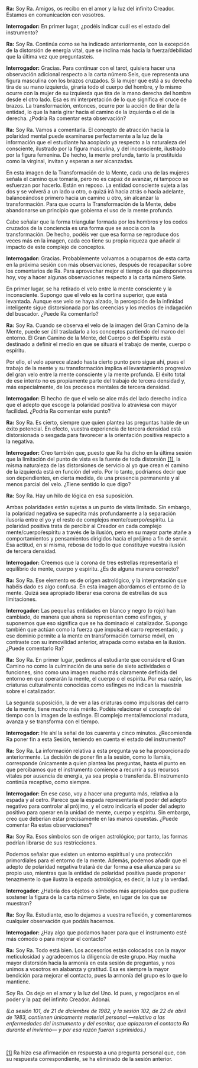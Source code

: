 <p><strong>Ra:</strong> Soy Ra. Amigos, os recibo en el amor y la luz del infinito Creador. Estamos en comunicación con vosotros.</p>
<p><strong>Interrogador:</strong> En primer lugar, ¿podéis indicar cuál es el estado del instrumento?</p>
<p><strong>Ra:</strong> Soy Ra. Continúa como se ha indicado anteriormente, con la excepción de la distorsión de energía vital, que se inclina más hacia la fuerza/debilidad que la última vez que preguntasteis.</p>
<p><strong>Interrogador:</strong> Gracias. Para continuar con el tarot, quisiera hacer una observación adicional respecto a la carta número Seis, que representa una figura masculina con los brazos cruzados. Si la mujer que está a su derecha tira de su mano izquierda, giraría todo el cuerpo del hombre, y lo mismo ocurre con la mujer de su izquierda que tira de la mano derecha del hombre desde el otro lado. Esa es mi interpretación de lo que significa el cruce de brazos. La transformación, entonces, ocurre por la acción de tirar de la entidad, lo que la haría girar hacia el camino de la izquierda o el de la derecha. ¿Podría Ra comentar esta observación?</p>
<p><strong>Ra:</strong> Soy Ra. Vamos a comentarla. El concepto de atracción hacia la polaridad mental puede examinarse perfectamente a la luz de la información que el estudiante ha acopiado ya respecto a la naturaleza del consciente, ilustrado por la figura masculina, y del inconsciente, ilustrado por la figura femenina. De hecho, la mente profunda, tanto la prostituida como la virginal, invitan y esperan a ser alcanzadas.</p>
<p>En esta imagen de la Transformación de la Mente, cada una de las mujeres señala el camino que tomaría, pero no es capaz de avanzar, ni tampoco se esfuerzan por hacerlo. Están en reposo. La entidad consciente sujeta a las dos y se volverá a un lado u otro, o quizá irá hacia atrás o hacia adelante, balanceándose primero hacia un camino u otro, sin alcanzar la transformación. Para que ocurra la Transformación de la Mente, debe abandonarse un principio que gobierna el uso de la mente profunda.</p>
<p>Cabe señalar que la forma triangular formada por los hombros y los codos cruzados de la conciencia es una forma que se asocia con la transformación. De hecho, podéis ver que esa forma se reproduce dos veces más en la imagen, cada eco tiene su propia riqueza que añadir al impacto de este complejo de conceptos.</p>
<p><strong>Interrogador:</strong> Gracias. Probablemente volvamos a ocuparnos de esta carta en la próxima sesión con más observaciones, después de recapacitar sobre los comentarios de Ra. Para aprovechar mejor el tiempo de que disponemos hoy, voy a hacer algunas observaciones respecto a la carta número Siete.</p>
<p>En primer lugar, se ha retirado el velo entre la mente consciente y la inconsciente. Supongo que el velo es la cortina superior, que está levantada. Aunque ese velo se haya alzado, la percepción de la infinidad inteligente sigue distorsionada por las creencias y los medios de indagación del buscador. ¿Puede Ra comentarlo?</p>
<p><strong>Ra:</strong> Soy Ra. Cuando se observa el velo de la imagen del Gran Camino de la Mente, puede ser útil trasladarlo a los conceptos partiendo del marco del entorno. El Gran Camino de la Mente, del Cuerpo o del Espíritu está destinado a definir el medio en que se situará el trabajo de mente, cuerpo o espíritu.</p>
<p>Por ello, el velo aparece alzado hasta cierto punto pero sigue ahí, pues el trabajo de la mente y su transformación implica el levantamiento progresivo del gran velo entre la mente consciente y la mente profunda. El éxito total de ese intento no es propiamente parte del trabajo de tercera densidad y, más especialmente, de los procesos mentales de tercera densidad.</p>
<p><strong>Interrogador:</strong> El hecho de que el velo se alce más del lado derecho indica que el adepto que escoge la polaridad positiva lo atraviesa con mayor facilidad. ¿Podría Ra comentar este punto?</p>
<p><strong>Ra:</strong> Soy Ra. Es cierto, siempre que quien plantea las preguntas hable de un éxito potencial. En efecto, vuestra experiencia de tercera densidad está distorsionada o sesgada para favorecer a la orientación positiva respecto a la negativa.</p>
<p><strong>Interrogador:</strong> Creo también que, puesto que Ra ha dicho en la última sesión que la limitación del punto de vista es la fuente de toda distorsión <a id="_ftnref1" href="#_ftn1" name="_ftnref1">[1]</a>, la misma naturaleza de las distorsiones de servicio al yo que crean el camino de la izquierda está en función del velo. Por lo tanto, podríamos decir que son dependientes, en cierta medida, de una presencia permanente y al menos parcial del velo. ¿Tiene sentido lo que digo?</p>
<p><strong>Ra:</strong> Soy Ra. Hay un hilo de lógica en esa suposición.</p>
<p>Ambas polaridades están sujetas a un punto de vista limitado. Sin embargo, la polaridad negativa se supedita más profundamente a la separación ilusoria entre el yo y el resto de complejos mente/cuerpo/espíritu. La polaridad positiva trata de percibir al Creador en cada complejo mente/cuerpo/espíritu a través de la ilusión, pero en su mayor parte atañe a comportamientos y pensamientos dirigidos hacia el prójimo a fin de servir. Esa actitud, en sí misma, rebosa de todo lo que constituye vuestra ilusión de tercera densidad.</p>
<p><strong>Interrogador:</strong> Creemos que la corona de tres estrellas representaría el equilibrio de mente, cuerpo y espíritu. ¿Es de alguna manera correcto?</p>
<p><strong>Ra:</strong> Soy Ra. Ese elemento es de origen astrológico, y la interpretación que habéis dado es algo confusa. En esta imagen abordamos el entorno de la mente. Quizá sea apropiado liberar esa corona de estrellas de sus limitaciones.</p>
<p><strong>Interrogador:</strong> Las pequeñas entidades en blanco y negro (o rojo) han cambiado, de manera que ahora se representan como esfinges, y suponemos que eso significa que se ha dominado el catalizador. Supongo también que actúan como la fuerza que impulsa el carro representado, y ese dominio permite a la mente en transformación tornarse móvil, en contraste con su inmovilidad anterior, atrapada como estaba en la ilusión. ¿Puede comentarlo Ra?</p>
<p><strong>Ra:</strong> Soy Ra. En primer lugar, pedimos al estudiante que considere el Gran Camino no como la culminación de una serie de siete actividades o funciones, sino como una imagen mucho más claramente definida del entorno en que operarán la mente, el cuerpo o el espíritu. Por esa razón, las criaturas culturalmente conocidas como esfinges no indican la maestría sobre el catalizador.</p>
<p>La segunda suposición, la de ver a las criaturas como impulsoras del carro de la mente, tiene mucho más mérito. Podéis relacionar el concepto del tiempo con la imagen de la esfinge. El complejo mental/emocional madura, avanza y se transforma con el tiempo.</p>
<p><strong>Interrogador:</strong> He ahí la señal de los cuarenta y cinco minutos. ¿Recomienda Ra poner fin a esta Sesión, teniendo en cuenta el estado del instrumento?</p>
<p><strong>Ra:</strong> Soy Ra. La información relativa a esta pregunta ya se ha proporcionado anteriormente. La decisión de poner fin a la sesión, como lo llamáis, corresponde únicamente a quien plantea las preguntas, hasta el punto en que percibamos que el instrumento comience a recurrir a sus recursos vitales por ausencia de energía, ya sea propia o transferida. El instrumento continúa receptivo, como siempre.</p>
<p><strong>Interrogador:</strong> En ese caso, voy a hacer una pregunta más, relativa a la espada y al cetro. Parece que la espada representaría el poder del adepto negativo para controlar al prójimo, y el cetro indicaría el poder del adepto positivo para operar en la unidad de mente, cuerpo y espíritu. Sin embargo, creo que deberían estar precisamente en las manos opuestas. ¿Puede comentar Ra estas observaciones?</p>
<p><strong>Ra:</strong> Soy Ra. Esos símbolos son de origen astrológico; por tanto, las formas podrían librarse de sus restricciones.</p>
<p>Podemos señalar que existen un entorno espiritual y una protección primordiales para el entorno de la mente. Además, podemos añadir que el adepto de polaridad negativa tratará de dar forma a esa alianza para su propio uso, mientras que la entidad de polaridad positiva puede proponer tenazmente lo que ilustra la espada astrológica; es decir, la luz y la verdad.</p>
<p><strong>Interrogador:</strong> ¿Habría dos objetos o símbolos más apropiados que pudiera sostener la figura de la carta número Siete, en lugar de los que se muestran?</p>
<p><strong>Ra:</strong> Soy Ra. Estudiante, eso lo dejamos a vuestra reflexión, y comentaremos cualquier observación que podáis hacernos.</p>
<p><strong>Interrogador:</strong> ¿Hay algo que podamos hacer para que el instrumento esté más cómodo o para mejorar el contacto?</p>
<p><strong>Ra:</strong> Soy Ra. Todo está bien. Los accesorios están colocados con la mayor meticulosidad y agradecemos la diligencia de este grupo. Hay mucha mayor distorsión hacia la armonía en esta sesión de preguntas, y nos unimos a vosotros en alabanza y gratitud. Esa es siempre la mayor bendición para mejorar el contacto, pues la armonía del grupo es lo que lo mantiene.</p>
<p>Soy Ra. Os dejo en el amor y la luz del Uno. Id pues, y regocijaros en el poder y la paz del infinito Creador. Adonai.</p>
<p><em>(La sesión 101, de 21 de diciembre de 1982, y la sesión 102, de 22 de abril de 1983, contienen únicamente material personal —relativo a las enfermedades del instrumento y del escritor, que aplazaron el contacto Ra durante el invierno— y por esa razón fueron suprimidos.)</em></p>
<p class="separator-left-33"> </p>
<p class="footnote"><a id="_ftn1" href="#_ftnref1" name="_ftn1">[1]</a> Ra hizo esa afirmación en respuesta a una pregunta personal que, con su respuesta correspondiente, se ha eliminado de la sesión anterior.</p>